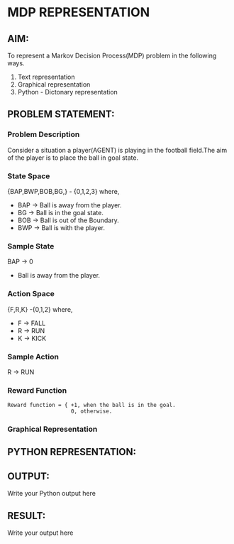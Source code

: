 # MDP REPRESENTATION

## AIM:
To represent a Markov Decision Process(MDP) problem in the following ways.
1. Text representation 
2. Graphical representation
3. Python - Dictonary representation

## PROBLEM STATEMENT:

### Problem Description
Consider a situation a player(AGENT) is  playing in the football field.The aim of the player is to place the ball in goal state.

### State Space
{BAP,BWP,BOB,BG,} - {0,1,2,3}
 where, 
* BAP -> Ball is away from the player.
*  BG -> Ball is in the goal state.
*  BOB -> Ball is out of the Boundary.
* BWP -> Ball is with the player.

### Sample State
 BAP -> 0
*  Ball is away from the player.

### Action Space
{F,R,K} -{0,1,2}
where, 
  * F -> FALL
  * R -> RUN
  * K -> KICK

### Sample Action
R -> RUN

### Reward Function
```
Reward function = { +1, when the ball is in the goal.
                    0, otherwise.
```
### Graphical Representation



## PYTHON REPRESENTATION:


## OUTPUT:
Write your Python output here

## RESULT:
Write your output here


